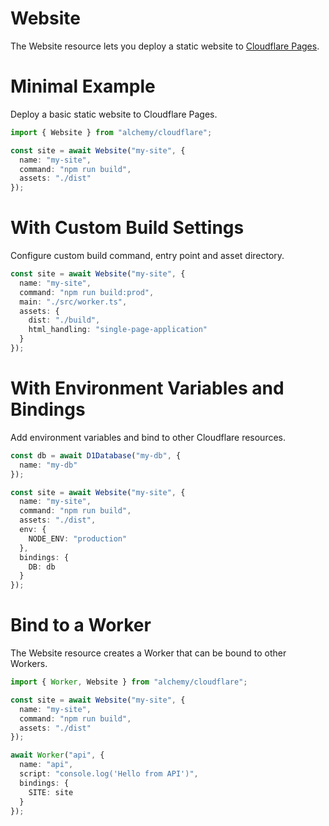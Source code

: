 # Website

The Website resource lets you deploy a static website to [Cloudflare Pages](https://developers.cloudflare.com/pages/).

# Minimal Example

Deploy a basic static website to Cloudflare Pages.

```ts
import { Website } from "alchemy/cloudflare";

const site = await Website("my-site", {
  name: "my-site",
  command: "npm run build",
  assets: "./dist"
});
```

# With Custom Build Settings

Configure custom build command, entry point and asset directory.

```ts 
const site = await Website("my-site", {
  name: "my-site",
  command: "npm run build:prod",
  main: "./src/worker.ts",
  assets: {
    dist: "./build",
    html_handling: "single-page-application"
  }
});
```

# With Environment Variables and Bindings

Add environment variables and bind to other Cloudflare resources.

```ts
const db = await D1Database("my-db", {
  name: "my-db"
});

const site = await Website("my-site", {
  name: "my-site",
  command: "npm run build",
  assets: "./dist",
  env: {
    NODE_ENV: "production"
  },
  bindings: {
    DB: db
  }
});
```

# Bind to a Worker

The Website resource creates a Worker that can be bound to other Workers.

```ts
import { Worker, Website } from "alchemy/cloudflare";

const site = await Website("my-site", {
  name: "my-site",
  command: "npm run build",
  assets: "./dist"
});

await Worker("api", {
  name: "api",
  script: "console.log('Hello from API')",
  bindings: {
    SITE: site
  }
});
```